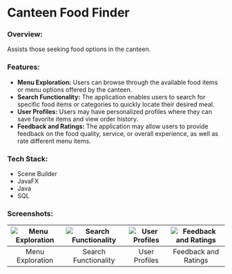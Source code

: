 # Canteen Food Finder

### Overview:
Assists those seeking food options in the canteen.

### Features:
- **Menu Exploration:** Users can browse through the available food items or menu options offered by the canteen.
- **Search Functionality:** The application enables users to search for specific food items or categories to quickly locate their desired meal.
- **User Profiles:** Users may have personalized profiles where they can save favorite items and view order history.
- **Feedback and Ratings:** The application may allow users to provide feedback on the food quality, service, or overall experience, as well as rate different menu items.

### Tech Stack:
- Scene Builder
- JavaFX
- Java
- SQL

### Screenshots:

| ![Menu Exploration](path/to/menu_exploration_image.png) | ![Search Functionality](path/to/search_functionality_image.png) | ![User Profiles](path/to/user_profiles_image.png) | ![Feedback and Ratings](path/to/feedback_ratings_image.png) |
|:-------------------------------------------------------:|:--------------------------------------------------------------:|:-------------------------------------------------:|:-----------------------------------------------------------:|
| Menu Exploration                                        | Search Functionality                                            | User Profiles                                     | Feedback and Ratings                                        |
